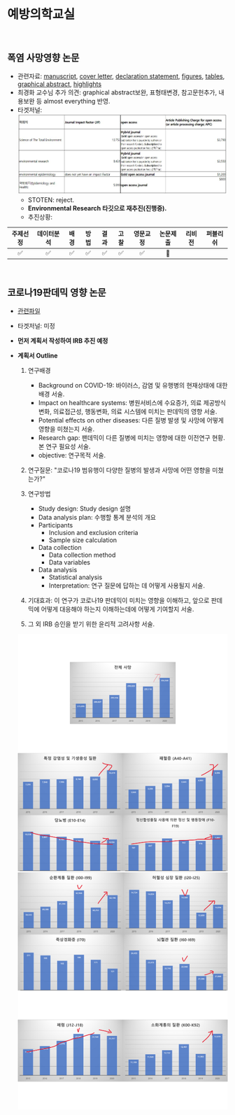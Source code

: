 # 예방의학교실

<br/>

## 폭염 사망영향 논문
- 관련자료: [manuscript](https://www.dropbox.com/s/dpchmavxnru56pc/manuscript_v6.docx?dl=0), [cover letter](https://www.dropbox.com/s/7tj9p6tmw8ceaxi/cover_letter.docx?dl=0), [declaration statement](https://www.dropbox.com/s/7qhtzbbsav8lwt1/declarationStatement.docx?dl=0), [figures](https://www.dropbox.com/s/ovgricll03q3wxp/figures.docx?dl=0), [tables](https://www.dropbox.com/s/docv4wr01nwy9t8/tables.docx?dl=0), [graphical abstract](https://www.dropbox.com/s/gcmrkwa7fua94el/graphical%20abstract.png?dl=0), [highlights](https://www.dropbox.com/s/0kilf62j6zd00t1/highlights.docx?dl=0) 
- 최경화 교수님 추가 의견: graphical abstract보완, 표형태변경, 참고문헌추가, 내용보완 등 almost everything 반영.
- 타겟저널:
  ![target](./target.JPG)
  + STOTEN: reject.
  + **Environmental Research 타깃으로 재추진(진행중).**
  + 추진상황:

| 주제선정 | 데이터분석 | 배경 | 방법 | 결과 | 고찰 | 영문교정 | 논문제출 | 리비전 | 퍼블리쉬 |
| :--------: | :--------: |  :--------: |  :--------: |  :--------: |  :--------: |  :--------: |  :--------: |  :--------: |  :--------: | 
| :white_check_mark: | :white_check_mark: | :white_check_mark: | :white_check_mark: | :white_check_mark: | :white_check_mark: | :white_check_mark: |:triangular_flag_on_post: |  |  |


<br/>

## 코로나19판데믹 영향 논문
- [관련파일](https://www.dropbox.com/sh/k98zqkuquxmzeez/AAAjgxW_wfEzr8a-Bq69MOhGa?dl=0)
- 타겟저널: 미정
- **먼저 계획서 작성하여 IRB 추진 예정**
- **계획서 Outline**

  1. 연구배경
  
      - Background on COVID-19: 바이러스, 감염 및 유행병의 현재상태에 대한 배경 서술.
      - Impact on healthcare systems: 병원서비스에 수요증가, 의료 제공방식 변화, 의료접근성, 행동변화, 의료 시스템에 미치는 판데믹의 영향 서술.
      - Potential effects on other diseases: 다른 질병 발생 및 사망에 어떻게 영향을 미쳤는지 서술.
      - Research gap: 팬데믹이 다른 질병에 미치는 영향에 대한 이전연구 현황. 본 연구 필요성 서술.
      - objective: 연구목적 서술.
    
  2. 연구질문: "코로나19 범유행이 다양한 질병의 발생과 사망에 어떤 영향을 미쳤는가?"
  
  3. 연구방법
  
      - Study design: Study design 설명
      - Data analysis plan: 수행할 통계 분석의 개요
      - Participants
        + Inclusion and exclusion criteria
        + Sample size calculation
      - Data collection
        + Data collection method
        + Data variables
      - Data analysis
        + Statistical analysis
        + Interpretation: 연구 질문에 답하는 데 어떻게 사용될지 서술.
      
  3. 기대효과: 이 연구가 코로나19 판데믹이 미치는 영향을 이해하고, 앞으로 판데믹에 어떻게 대응해야 하는지 이해하는데에 어떻게 기여할지 서술.
  
  4. 그 외 IRB 승인을 받기 위한 윤리적 고려사항 서술.


  ![death_1](./death_1.PNG)
  ![death_2](./death_2.PNG)
  ![death_3](./death_3.PNG)
  ![death_4](./death_4.PNG)
    
<br/>
